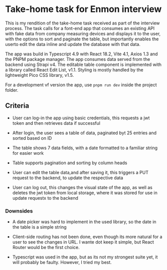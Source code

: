 # Take-home task for Enmon interview

This is my rendition of the take-home task received as part of the interview process. The task calls for a font-end app that consumes an existing API with fake data from company measuring devices and displays it to the user, with the options to sort and paginate the table, but importantly enables the userto edit the data inline and update the database with that data.

The app was build in Typescript 4.9 with React 18.2, Vite 4.1, Axios 1.3 and the PNPM package manager. The app consumes data served from the backend using Strapi v4. The editable table component is implemented with a library called React Edit List, v1.1. Styling is mostly handled by the lightweight Pico CSS library, v1.5.

For a development vf version the app, use `pnpm run dev` inside the project folder.

## Criteria

- User can log-in the app using basic credentials, this requests a jwt token and then retrieves data if successful

- After login, the user sees a table of data, paginated byt 25 entries and sorted based on ID

- The table shows 7 data fields, with a date formatted to a familiar string for easier work

- Table supports pagination and sorting by column heads

- User can edit the table data,and after saving it, this triggers a PUT request to the backend, to update the respective data

- User can log out, this changes the visual state of the app, as well as deletes the jwt token from local storage, where it was stored for use in update requestx to the backend

### Downsides

- A date picker was hard to implement in the used library, so the date in the table is a simple string

- Client-side routing has not been done, even though its more natural for a user to see the changes in URL. I wante dot keep it simple, but React Router would be the first choice.

- Typescript was used in the app, but as its not my strongest suite yet, it will probably be faulty. However, I tried my best.
